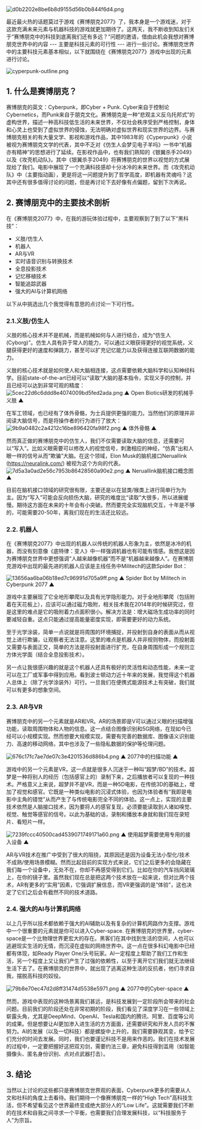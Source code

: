 ![d0b2202e8be6b8d9155d56b0b844f6d4.png](assets/how-far-is-cyberpunk/d0b2202e8be6b8d9155d56b0b844f6d4.png)

最近最火热的话题莫过于游戏《赛博朋克2077》了，我本身是一个游戏迷，对于这款充满未来元素与机器科技的游戏就更加期待了。这两天，我不断收到知友们关于“赛博朋克中的科技到底离我们还有多远？”问题的邀请，借由此机会我想对赛博朋克世界中的内容 --- 主要是科技元素的可行性 --- 进行一些讨论。赛博朋克世界中的主要科技元素基本相似，以下就围绕在《赛博朋克2077》游戏中出现的元素进行讨论。

![cyperpunk-outline.png](assets/how-far-is-cyberpunk/赛博朋克.png)



## 1. 什么是赛博朋克？

赛博朋克的英文：Cyberpunk，即Cyber + Punk. Cyber来自于控制论Cybernetics，而Punk来自于朋克文化。赛博朋克是一种“悲观主义反乌托邦式”的虚构世界，描述一种高科技低生活的未来世界，不仅社会秩序受到严格控制，身体和心灵上也受到了虚拟世界的侵蚀，无法明确对虚拟世界和现实世界的边界。与赛博朋克相关的有大量文学、影视和游戏作品，其中1983年的《Cyperpunk》小说被视为赛博朋克文学的代表，其中不乏对《仿生人会梦见电子羊吗》一书中“机器亦有精神”的思想进行了延续。在影视作品中，也有我们熟知的《银翼杀手2049》以及《攻壳机动队》。其中《银翼杀手2049》将赛博朋克的世界以视觉的方式展现给了我们。电影中展现了一个充满科技感却十分冰冷的未来世界。而《攻壳机动队》中（主要指动画），更是将这一问题提升到了哲学高度，即机器有灵魂吗？这其中还有很多值得讨论的问题，但是再讨论下去好像有点偏题，留到下次再说。


## 2. 赛博朋克中的主要技术剖析

在《赛博朋克2077》中，在我的游玩体验过程中，主要观察到了到了以下“黑科技”：

- 义肢/仿生人
- 机器人
- AR与VR
- 实时语音识别与转换技术
- 全息投影技术
- 记忆移植技术
- 智能追踪武器
- 强大的AI与计算机网络

以下从中挑选出几个我觉得有意思的点讨论一下可行性。

### 2.1.义肢/仿生人
义肢的核心技术并不是机械，而是机械如何与人进行结合，成为“仿生人 (Cyborg)”。仿生人具有异于常人的能力，可以通过义眼获得更好的视觉系统，义腿获得更好的速度和弹跳力，甚至可以扩充记忆能力以及获得连接互联网数据的能力。

义肢的核心技术就是如何使人和大脑相连接，这点需要依赖大脑科学和认知神经科学。目前state-of-the-art已经可以“读取”大脑的基本指令，实现义手的控制，并且已经可以达到非常可观的精度：
![5cec22d6c6ddd8e4074009bd5fed2ada.png](assets/how-far-is-cyberpunk/5cec22d6c6ddd8e4074009bd5fed2ada.png)
▲ Open Biotics研发的机械手义肢 ▲

在军工领域，也已经有了体外骨骼，为士兵提供更强的能力。当然他们的原理并非阅读大脑信号，而是将操作者的行为进行了放大：
![9b9a0482c2a4212c16be896420fa98f2.png](assets/how-far-is-cyberpunk/9b9a0482c2a4212c16be896420fa98f2.png)
▲ 体外骨骼 ▲

然而真正做的赛博朋克中的仿生人，我们不仅需要读取大脑的信息，还需要可以“写入”。比如义眼需要可以修改人的视觉信号，刺激相应的神经，“仿真”出和人眼一样的信号从而“欺骗”大脑。在这个领域，Elon Musk的脑机接口Neruallink (https://neuralink.com/) 被视为这个方向的代表。
![7d5a3a0ad2e56c7953b86428560a90e2.png](assets/how-far-is-cyberpunk/7d5a3a0ad2e56c7953b86428560a90e2.png)
▲ Neruallink脑机接口概念图 ▲

目前在脑机接口领域的研究很有限，主要还是以在鼠类/猴类上进行简单行为为主。因为“写入”可能会反向损伤大脑，研究的难度比“读取”大很多，所以进展缓慢。期待这方面在未来的十年会有小突破。然而要完全实现脑机交互，十年是不够的，可能需要20-50年，离我们现在的生活还比较远。


### 2.2. 机器人
在《赛博朋克2077》中出现的机器人以传统的机器人形象为主，依然是冰冷的机器，而没有刻意像《底特律：变人》中一样强调机器也有可能有情感。我想这是因为赛博朋克世界中更想强调“人越来越像机器”而不是“机器越来越像人”。在赛博朋克游戏中出现的最先进的机器人应该是主线任务中Militech的这款Spider Bot：

![13656aa6ba06b18ed7c96991d705a9ff.png](assets/how-far-is-cyberpunk/13656aa6ba06b18ed7c96991d705a9ff.png)
▲ Spider Bot by Militech in Cyberpunk 2077 ▲

游戏中主要展现了它全地形攀爬以及具有光学隐形能力。对于全地形攀爬（包括附着在天花板上），应该可以通过磁力吸附，相关技术我在2014年的时候研究过，但是这里的难点是它的吸附着力点面积很小。解决方法是：增大磁场生成功率的同时要减轻自重。这点只能通过提高能量密度实现，即需要更好的动力系统。

至于光学涂装，简单一点说就是将周围的环境捕捉，并投射到自身的表面从而从视觉上进行欺骗，让观察者无法注意。这里的难点是机器人并非规则物体，而投射面又需要与表面正交，简单的方法是将投射面进行扩充，在自身周围形成一个规则立方体光学面（结合全息投影技术）。

另一点让我很感兴趣的就是这个机器人还具有极好的灵活性和动态性能，未来一定可以在工厂或军事中得到应用。看到波士顿动力近十年来的发展，我觉得这个机器人总体上（除了光学涂装外）可行。一旦我们在便携式能源技术上有突破，我们就可以有更多的想象空间。


### 2.3. AR与VR
赛博朋克中的另一个元素就是AR和VR。AR的场景即是V可以通过义眼的扫描增强功能，读取周围物体和人物的信息。这一点结合图像识别和5G网络，在现如今已经可以小规模实现。然而想要大规模实现，需要有完善的数据库、图像语义识别能力、高速的移动网络，其中也涉及了一些隐私数据的保护等伦理问题。

![676c17fc7ae7de07c3e4201536d886b4.png](assets/how-far-is-cyberpunk/676c17fc7ae7de07c3e4201536d886b4.png)
▲ 2077中的扫描功能 ▲

游戏中的另一个元素是VR，这一点就是很多人沉迷于一种叫“超梦/BD”的技术。超梦是一种将别人的经历（包括感官上的）录制下来，之后播放者可以复现的一种技术。严格意义上来说，超梦并不是VR，而是一种5D电影，在传统3D的基础上，增加了视觉和感官。它既是一种类似电影的沉浸式体验，也因为体验者有“我即是电影中主角的错觉”从而产生了与传统电影完全不同的体验。这一点上，实现的主要技术依然是人脑接口技术，因为要将人的感官复现，必须要能读取到人诸如嗅觉、视觉、触觉等感官的信号。以此为基础的话，录制和播放本身就和我们现在录短片、看短片一样。

![7239fccc40500cad4539071749171a60.png](assets/how-far-is-cyberpunk/7239fccc40500cad4539071749171a60.png)
▲ 使用超梦需要使用专用的接入设备 ▲

AR与VR技术在推广中受到了很大的阻挠，其原因还是因为设备无法小型化/技术不成熟/使用场景模糊。然而比起目前的实现方式来说，它们之后更多的会隐藏在我们每一个设备中，无处不在，你却不再感受得到它们。比如在你的汽车挡风玻璃上，在你的镜子里。虽然我们现在总是把这两个技术放在一起来说，但对比两个技术，AR有更多的“实用”因素，它强调扩展信息，而VR更强调的是“体验”，这也决定了它们之后会有截然不同的技术道路。


### 2.4. 强大的AI与计算机网络
以上几乎所以技术都依赖于强大的AI辅助以及有复杂的计算机网路作为支撑。游戏中一个很重要的元素就是你可以进入Cyber-space. 在赛博朋克的世界里，cyber-space是一个比物理世界更宏大的存在。黑客们在其中找到生活的空间，人也可以逃避现实生活的无情，而沉浸在虚拟的网络世界中。这一点在很多科幻电影中已经都有体现，如Ready Player One/头号玩家。AI一定程度上帮助了我们工作和生活，另一个程度上又让我们产生了过强的依赖性，以至于离开它们我们就无法继续生活下去了。在赛博朋克的世界中，就出现了逃离这种生活的反抗者，他们寻求自我，摆脱高科技的奴役。

![79b8e70ec47d2d8ff31474d5538e5971.png](assets/how-far-is-cyberpunk/79b8e70ec47d2d8ff31474d5538e5971.png)
▲ 2077中的Cyber-space ▲

然而，游戏中表现的这种场景离我们甚远，是科技发展到一定阶段所会带来的社会问题。目前我们的阶段还处在非常初期的阶段，我们看见了深度学习在一些领域上崭露头角，尤其是DeepMind、OpenAI、Tesla和国内的腾讯、阿里、百度等公司的成果。但是想要让AI更加渗入进生活的方方面面，还需要研究和开发人员的不懈努力。AI的发展（以及一切科技）都是螺旋中上升的，我们需要静观其变，给予它们充分的时间去发展。同时，我们也要谨记科技不是用来作恶的。我们在技术发展的过程中，一定要把握好这把双刃剑，需要约法三章，避免科技得到滥用（如智能摄像头、匿名身份识别、点对点武器打击）。


## 3. 结论
当然以上讨论的这些都只是赛博朋克世界观的表面，Cyberpunk更多的需要从人文和社科的角度上去看待。我们期待一个像赛博朋克一样的“High Tech”高科技生活，但不希望看见这个世界最终变成绝大部分人的“Low Life”。这就需要我们不断的在技术和自我之间寻求一个平衡，也需要我们合理发展科技，以“科技服务于人”为宗旨。

